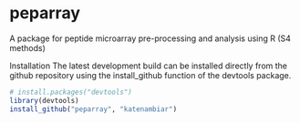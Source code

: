 peparray
========

A package for peptide microarray pre-processing and analysis using R (S4 methods)

Installation
The latest development build can be installed directly from the github repository using the install_github function of the devtools package.

```R
# install.packages("devtools")
library(devtools)
install_github("peparray", "katenambiar")
```

